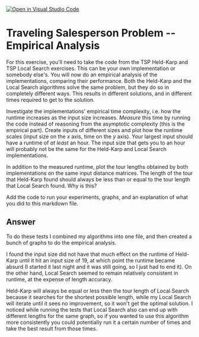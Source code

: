 [![Open in Visual Studio Code](https://classroom.github.com/assets/open-in-vscode-718a45dd9cf7e7f842a935f5ebbe5719a5e09af4491e668f4dbf3b35d5cca122.svg)](https://classroom.github.com/online_ide?assignment_repo_id=13141634&assignment_repo_type=AssignmentRepo)
# Traveling Salesperson Problem -- Empirical Analysis

For this exercise, you'll need to take the code from the TSP Held-Karp and TSP
Local Search exercises. This can be your own implementation or somebody else's.
You will now do an empirical analysis of the implementations, comparing their
performance. Both the Held-Karp and the Local Search algorithms solve the same
problem, but they do so in completely different ways. This results in different
solutions, and in different times required to get to the solution.

Investigate the implementations' empirical time complexity, i.e. how the runtime
increases as the input size increases. *Measure* this time by running the code
instead of reasoning from the asymptotic complexity (this is the empirical
part). Create inputs of different sizes and plot how the runtime scales (input
size on the $x$ axis, time on the $y$ axis). Your largest input should have a
runtime of *at least* an hour. The input size that gets you to an hour will
probably not be the same for the Held-Karp and Local Search implementations.

In addition to the measured runtime, plot the tour lengths obtained by both
implementations on the same input distance matrices. The length of the tour that
Held-Karp found should always be less than or equal to the tour length that
Local Search found. Why is this?

Add the code to run your experiments, graphs, and an explanation of what you did
to this markdown file.

## Answer

To do these tests I combined my algorithms into one file, and then created a bunch
of graphs to do the empirical analysis.  

I found the input size did not have that much effect on the runtime of Held-Karp until
it hit an input size of 19, at which point the runtime became absurd (I started it last
night and it was still going, so I just had to end it).  On the other hand, Local Search
seemed to remain relatively consistent in runtime, at the expense of length accuracy.

Held-Karp will always be equal or less then the tour length of Local Search because it searches
for the shortest possible length, while my Local Search will iterate until it sees no improvement,
so it won't get the optimal solution.  I noticed while running the tests that Local Search also 
can end up with different lengths for the same graph, so if you wanted to use this algorithm 
more consistently you could potentially run it a certain number of times and take the best result 
from those times.
